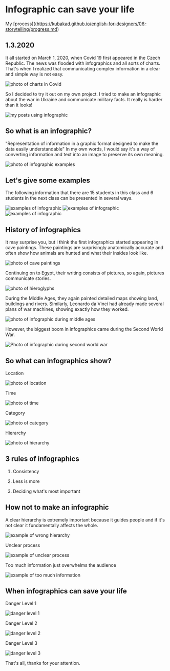 # Infographic can save your life

My [process]((https://kubakad.github.io/english-for-designers/06-storytelling/progress.md)


## 1.3.2020
It all started on March 1, 2020, when Covid 19 first appeared in the Czech Republic. The news was flooded with infographics and all sorts of charts. That's when I realized that communicating complex information in a clear and simple way is not easy. 

![photo of charts in Covid](images/1.png)

So I decided to try it out on my own project. I tried to make an infographic about the war in Ukraine and communicate military facts. It really is harder than it looks!

![my posts using infographic](images/2.png)

## So what is an infographic?
"Representation of information in a graphic format designed to make the data easily understandable"
In my own words, I would say it's a way of converting information and text into an image to preserve its own meaning.

![photo of infographic examples](images/3.png)

## Let's give some examples
The following information that there are 15 students in this class and 6 students in the next class can be presented in several ways.

![examples of infographic](images/4.png)
![examples of infographic](images/5.png)
![examples of infographic](images/6.png)

## History of infographics
It may surprise you, but I think the first infographics started appearing in cave paintings. These paintings are surprisingly anatomically accurate and often show how animals are hunted and what their insides look like.

![photo of cave paintings](images/7.png)

Continuing on to Egypt, their writing consists of pictures, so again, pictures communicate stories.

![photo of hieroglyphs](images/8.png)

During the Middle Ages, they again painted detailed maps showing land, buildings and rivers. Similarly, Leonardo da Vinci had already made several plans of war machines, showing exactly how they worked.

![photo of infographic during middle ages](images/9.png)

However, the biggest boom in infographics came during the Second World War.

![Photo of infographic during second world war](images/10.png)

## So what can infographics show?

Location

![photo of location](images/11.png)

Time

![photo of time](images/12.png)

Category

![photo of category](images/13.png)

Hierarchy

![photo of hierarchy](images/14.png)

## 3 rules of infographics

1. Consistency

2. Less is more

3. Deciding what's most important

## How not to make an infographic

A clear hierarchy is extremely important because it guides people and if it's not clear it fundamentally affects the whole.

![example of wrong hierarchy](images/16.png)

Unclear process

![example of unclear process](images/17.png)

Too much information just overwhelms the audience

![example of too much information](images/18.png)

## When infographics can save your life

Danger Level 1

![danger level 1](images/19.png)

Danger Level 2

![danger level 2](images/20.png)

Danger Level 3

![danger level 3](images/21.png)



That's all, thanks for your attention.
